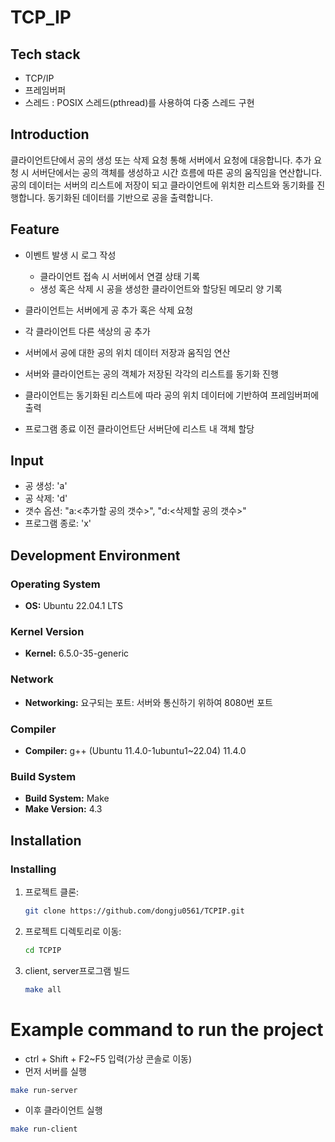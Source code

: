 # TCP_IP

## Tech stack
- TCP/IP
- 프레임버퍼
- 스레드 : POSIX 스레드(pthread)를 사용하여 다중 스레드 구현

## Introduction
클라이언트단에서 공의 생성 또는 삭제 요청 통해 서버에서 요청에 대응합니다.
추가 요청 시 서버단에서는 공의 객체를 생성하고 시간 흐름에 따른 공의 움직임을 연산합니다.
공의 데이터는 서버의 리스트에 저장이 되고 클라이언트에 위치한 리스트와 동기화를 진행합니다.
동기화된 데이터를 기반으로 공을 출력합니다.


## Feature
- 이벤트 발생 시 로그 작성
    - 클라이언트 접속 시 서버에서 연결 상태 기록
    - 생성 혹은 삭제 시 공을 생성한 클라이언트와 할당된 메모리 양 기록

- 클라이언트는 서버에게 공 추가 혹은 삭제 요청

- 각 클라이언트 다른 색상의 공 추가

- 서버에서 공에 대한 공의 위치 데이터 저장과 움직임 연산

- 서버와 클라이언트는 공의 객체가 저장된 각각의 리스트를 동기화 진행

- 클라이언트는 동기화된 리스트에 따라 공의 위치 데이터에 기반하여 프레임버퍼에 출력

- 프로그램 종료 이전 클라이언트단 서버단에 리스트 내 객체 할당

## Input
- 공 생성: 'a'
- 공 삭제: 'd'
- 갯수 옵션: "a:<추가할 공의 갯수>", "d:<삭제할 공의 갯수>"
- 프로그램 종로: 'x'

## Development Environment

### Operating System
- **OS:** Ubuntu 22.04.1 LTS

### Kernel Version
- **Kernel:** 6.5.0-35-generic

### Network
- **Networking:** 요구되는 포트: 서버와 통신하기 위하여 8080번 포트

### Compiler
- **Compiler:** g++ (Ubuntu 11.4.0-1ubuntu1~22.04) 11.4.0

### Build System
- **Build System:** Make
- **Make Version:** 4.3

## Installation

### Installing

1. 프로젝트 클론:
    ```sh
    git clone https://github.com/dongju0561/TCPIP.git
    ```
2. 프로젝트 디렉토리로 이동:
    ```sh
    cd TCPIP
    ```
3. client, server프로그램 빌드
    ```sh
    make all
    ```

# Example command to run the project
- ctrl + Shift + F2~F5 입력(가상 콘솔로 이동)
- 먼저 서버를 실행
```sh
make run-server
```
- 이후 클라이언트 실행
```sh
make run-client
```

